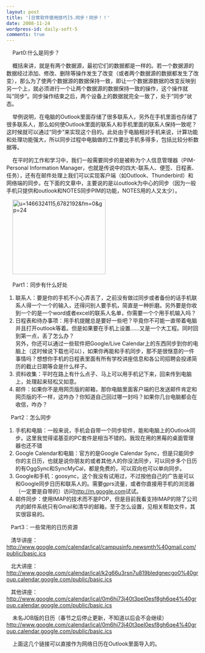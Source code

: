 ```yaml
---
layout: post
title: '[日常软件使用技巧]5.同步！同步！！'
date: 2008-11-24
wordpress-id: daily-soft-5
comments: true
---
```

<p>&#160;&#160;&#160; Part0:什么是同步？&#160;&#160;&#160; </p>  <p>&#160;&#160;&#160; 概括来讲，就是有两个数据源，最初它们的数据都是一样的。若一个数据源的数据经过添加、修改、删除等操作发生了改变（或者两个数据源的数据都发生了改变），那么为了使两个数据源的数据保持一致，即让一个数据源数据的改变反映到另一个上，就必须进行一个让两个数据源的数据保持一致的操作，这个操作就叫“同步”。同步操作结束之后，两个设备上的数据就完全一致了，处于“同步”状态。</p>  <p>&#160;&#160;&#160; 举例说明，在电脑的Outlook里面存储了很多联系人，另外在手机里面也存储了很多联系人，那么如何使Outlook里面的联系人和手机里面的联系人保持一致呢？这时候就可以通过“同步”来实现这个目的。此处由于电脑相对手机来说，计算功能和处理功能强大，所以同步过程中电脑做的工作要比手机多得多，包括比较分析数据等。</p>  <p>&#160;&#160;&#160; 在平时的工作和学习中，我们一般需要同步的是被称为个人信息管理器（PIM-Personal Information Manager，也就是传说中的四大-联系人、便签、日程表、任务），还有在邮件处理上我们可以实现客户端（如Outlook、Thunderbird）和网络端的同步。在下面的文章中，主要说的是以outlook为中心的同步（因为一般手机只提供和outlook和NOTES同步PIM的功能，NOTES用的人又太少）。</p>  <p>&#160;&#160;&#160; <a href="http://laoyang.yo2.cn/wp-content/uploads/300/30018/2008/11/u14663241156782192fm0gp24.jpg"><img style="border-top-width: 0px; border-left-width: 0px; border-bottom-width: 0px; border-right-width: 0px" height="196" alt="u=1466324115,6782192&amp;fm=0&amp;gp=24" src="http://laoyang.yo2.cn/wp-content/uploads/300/30018/2008/11/u14663241156782192fm0gp24-thumb.jpg" width="244" border="0" /></a></p>  <p>&#160;&#160;&#160; Part1：同步有什么好处 </p>  <ol>   <li>联系人：要是你的手机不小心弄丢了，之前没有做过同步或者备份的话手机联系人得一个一个的输入，还得问别人要手机，简直是一种折磨。另外要是你收到一个的是一个word或者excel的联系人名单，你需要一个个用手机输入吗？ </li>    <li>日程表和待办事项：用手机提醒总是要好一些吧？毕竟你不可能一直带着电脑并且打开outlook等着。但是如果要在手机上设置……又是一个大工程。同时回到第一点，丢了怎么办？     <br />另外，你还可以通过一些软件把Google/Live Calendar上的东西同步到你的电脑上（这时候说下载也可以），如果你再能和手机同步，那不是很惬意的一件事情吗？想想你手机的日程表里面有所有学校讲座信息和各公司招聘会投递简历的截止日期等会是什么样子。 </li>    <li>资料收集：平时在路上有什么点子、马上可以用手机记下来，回来传到电脑上，处理起来轻松又如意。 </li>    <li>邮件：如果你不是用网页版的邮箱，那你电脑里面客户端的已发送邮件肯定和网页版的不一样，这咋办？你知道自己回过哪一封吗？如果你几台电脑都会在收信，咋办？</li> </ol>  <p>&#160;&#160; Part2：怎么同步</p>  <ol>   <li>手机和电脑：一般来说，手机会自带一个同步软件，能和电脑上的Outlook同步。这里我觉得诺基亚的PC套件是相当不错的。我现在用的黑莓的桌面管理器也还不错 </li>    <li>Google Calendar和电脑：官方的是Google Calendar Sync，但是只能同步你的主日历，也就是说你朋友的或者其他人的你没法同步，可以同步多个日历的有OggSync和SyncMyCal，都是免费的，可以双向也可以单向同步。 </li>    <li>Google和手机：goosync，这个我没有试用过，不过按他自己的广告是可以和Google同步日历和联系人的。需要gprs流量，或者你直接用手机的浏览器（一定要是自带的）访问<a href="http://m.google.com">http://m.google.com</a>试试。 </li>    <li>邮件同步：使用IMAP的技术而不是POP，但是目前我看支持IMAP的除了公司内的邮件系统只有Gmail和清华的邮箱，至于怎么设置，见相关帮助文件，其实很容易的。</li> </ol>  <p>&#160;&#160; Part3：一些常用的日历资源</p>  <p><img style="margin: 0px 0px 0px 25px" alt="" src="http://calendar.google.com/googlecalendar/images/calendar_sm2_en.gif" align="left" /> </p>  <p>&#160;&#160; 清华讲座：<a href="http://www.google.com/calendar/ical/campusinfo.newsmth%40gmail.com/public/basic.ics">http://www.google.com/calendar/ical/campusinfo.newsmth%40gmail.com/public/basic.ics</a></p>  <p>&#160;&#160; 北大讲座：<a href="http://www.google.com/calendar/ical/k2g66u3rsn7u819bledgnecgo0%40group.calendar.google.com/public/basic.ics">http://www.google.com/calendar/ical/k2g66u3rsn7u819bledgnecgo0%40group.calendar.google.com/public/basic.ics</a></p>  <p>&#160;&#160; 其他讲座：<a href="http://www.google.com/calendar/ical/0m6hj73j40t3pel0esf8gh6qe4%40group.calendar.google.com/public/basic.ics">http://www.google.com/calendar/ical/0m6hj73j40t3pel0esf8gh6qe4%40group.calendar.google.com/public/basic.ics</a></p>  <p>&#160;&#160;&#160; 未名JOB版的日历（春节之后停止更新，不知道以后会不会继续）<a href="http://www.google.com/calendar/ical/0m6hj73j40t3pel0esf8gh6qe4%40group.calendar.google.com/public/basic.ics">http://www.google.com/calendar/ical/0m6hj73j40t3pel0esf8gh6qe4%40group.calendar.google.com/public/basic.ics</a></p>  <p>&#160;&#160;&#160; 上面这几个链接可以直接作为网络日历在Outlook里面导入的。</p>
